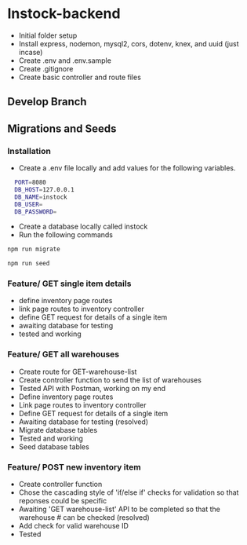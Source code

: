 # Instock-backend

-   Initial folder setup
-   Install express, nodemon, mysql2, cors, dotenv, knex, and uuid (just incase)
-   Create .env and .env.sample
-   Create .gitignore
-   Create basic controller and route files

## Develop Branch

## Migrations and Seeds

### Installation

-   Create a .env file locally and add values for the following variables.

```bash
  PORT=8080
  DB_HOST=127.0.0.1
  DB_NAME=instock
  DB_USER=
  DB_PASSWORD=
```

-   Create a database locally called instock
-   Run the following commands

```bash
npm run migrate
```

```bash
npm run seed
```

### Feature/ GET single item details

-   define inventory page routes
-   link page routes to inventory controller
-   define GET request for details of a single item
-   awaiting database for testing
-   tested and working

### Feature/ GET all warehouses

-   Create route for GET-warehouse-list
-   Create controller function to send the list of warehouses
-   Tested API with Postman, working on my end
-   Define inventory page routes
-   Link page routes to inventory controller
-   Define GET request for details of a single item
-   Awaiting database for testing (resolved)
-   Migrate database tables
-   Tested and working
-   Seed database tables

### Feature/ POST new inventory item

-   Create controller function
-   Chose the cascading style of 'if/else if' checks for validation so that reponses could be specific
-   Awaiting 'GET warehouse-list' API to be completed so that the warehouse # can be checked (resolved)
-   Add check for valid warehouse ID
-   Tested
